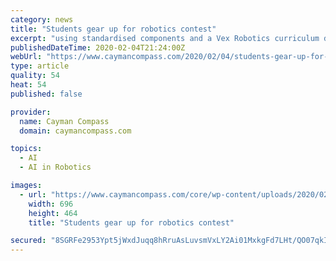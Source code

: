 ```yaml
---
category: news
title: "Students gear up for robotics contest"
excerpt: "using standardised components and a Vex Robotics curriculum designed for robotics education, the students have learned about the practical uses of artificial intelligence and robotics in the real world; mechanical concepts such as torque, the centre of ..."
publishedDateTime: 2020-02-04T21:24:00Z
webUrl: "https://www.caymancompass.com/2020/02/04/students-gear-up-for-robotics-contest/"
type: article
quality: 54
heat: 54
published: false

provider:
  name: Cayman Compass
  domain: caymancompass.com

topics:
  - AI
  - AI in Robotics

images:
  - url: "https://www.caymancompass.com/core/wp-content/uploads/2020/02/Robotics-pilot-kids-WEB-696x464.jpg"
    width: 696
    height: 464
    title: "Students gear up for robotics contest"

secured: "8SGRFe2953Ypt5jWxdJuqq8hRruAsLuvsmVxLY2Ai01MxkgFd7LHt/QO07qkIjtVlaN8BpDqM+mAtrkHT8PWt7aSi9f+ougxywYjDInkh794AdIzUcOcUcEtV77CC65e8ISLGuv1+Iz9KNKXvgZkeIKQu5Uar0L4nz6iYYDYq+x6D8WMfXLECBiQCUeHqKBiSlpgbLnKDdZoZpnNUuJJsE71f+GK7HRHphqBHjDxs6vGN3Prkth66KVOxIYNaPOx7TUZFIei16sj2HK/efrJqYXB2kEm0K5uPVSZHUarwK5bYfkQRFTZ5KtUpS/tgRGU;735P4dP2oM7L4ccrJyg0DQ=="
---
```


